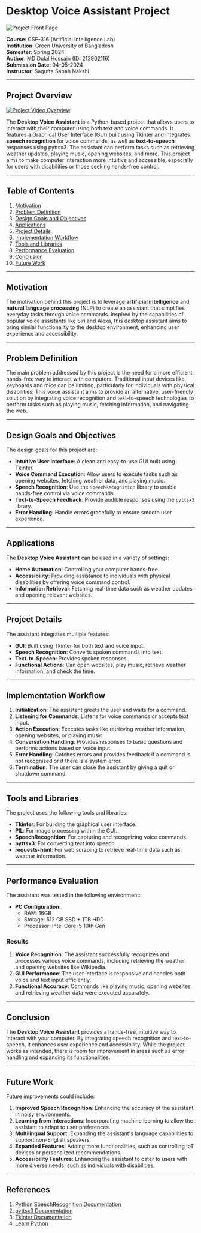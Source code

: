 # Desktop Voice Assistant Project

![Project Front Page](path_to_your_front_page_image.jpg)

**Course**: CSE-316 (Artificial Intelligence Lab)  
**Institution**: Green University of Bangladesh  
**Semester**: Spring 2024  
**Author**: MD Dulal Hossain (ID: 213902116)  
**Submission Date**: 04-05-2024  
**Instructor**: Sagufta Sabah Nakshi  

---

## Project Overview

[![Project Video Overview](path_to_thumbnail_image.jpg)](https://www.youtube.com/watch?v=your_video_link "Watch the video overview")

The **Desktop Voice Assistant** is a Python-based project that allows users to interact with their computer using both text and voice commands. It features a Graphical User Interface (GUI) built using Tkinter and integrates **speech recognition** for voice commands, as well as **text-to-speech** responses using pyttsx3. The assistant can perform tasks such as retrieving weather updates, playing music, opening websites, and more. This project aims to make computer interaction more intuitive and accessible, especially for users with disabilities or those seeking hands-free control.

---

## Table of Contents
1. [Motivation](#motivation)
2. [Problem Definition](#problem-definition)
3. [Design Goals and Objectives](#design-goals-and-objectives)
4. [Applications](#applications)
5. [Project Details](#project-details)
6. [Implementation Workflow](#implementation-workflow)
7. [Tools and Libraries](#tools-and-libraries)
8. [Performance Evaluation](#performance-evaluation)
9. [Conclusion](#conclusion)
10. [Future Work](#future-work)

---

## Motivation

The motivation behind this project is to leverage **artificial intelligence** and **natural language processing** (NLP) to create an assistant that simplifies everyday tasks through voice commands. Inspired by the capabilities of popular voice assistants like Siri and Alexa, this desktop assistant aims to bring similar functionality to the desktop environment, enhancing user experience and accessibility.

---

## Problem Definition

The main problem addressed by this project is the need for a more efficient, hands-free way to interact with computers. Traditional input devices like keyboards and mice can be limiting, particularly for individuals with physical disabilities. This voice assistant aims to provide an alternative, user-friendly solution by integrating voice recognition and text-to-speech technologies to perform tasks such as playing music, fetching information, and navigating the web.

---

## Design Goals and Objectives

The design goals for this project are:
- **Intuitive User Interface**: A clean and easy-to-use GUI built using Tkinter.
- **Voice Command Execution**: Allow users to execute tasks such as opening websites, fetching weather data, and playing music.
- **Speech Recognition**: Use the `SpeechRecognition` library to enable hands-free control via voice commands.
- **Text-to-Speech Feedback**: Provide audible responses using the `pyttsx3` library.
- **Error Handling**: Handle errors gracefully to ensure smooth user experience.

---

## Applications

The **Desktop Voice Assistant** can be used in a variety of settings:
- **Home Automation**: Controlling your computer hands-free.
- **Accessibility**: Providing assistance to individuals with physical disabilities by offering voice command control.
- **Information Retrieval**: Fetching real-time data such as weather updates and opening relevant websites.

---

## Project Details

The assistant integrates multiple features:
- **GUI**: Built using Tkinter for both text and voice input.
- **Speech Recognition**: Converts spoken commands into text.
- **Text-to-Speech**: Provides spoken responses.
- **Functional Actions**: Can open websites, play music, retrieve weather information, and check the time.

---

## Implementation Workflow

1. **Initialization**: The assistant greets the user and waits for a command.
2. **Listening for Commands**: Listens for voice commands or accepts text input.
3. **Action Execution**: Executes tasks like retrieving weather information, opening websites, or playing music.
4. **Conversation Handling**: Provides responses to basic questions and performs actions based on voice input.
5. **Error Handling**: Catches errors and provides feedback if a command is not recognized or if there is a system error.
6. **Termination**: The user can close the assistant by giving a quit or shutdown command.

---

## Tools and Libraries

The project uses the following tools and libraries:
- **Tkinter**: For building the graphical user interface.
- **PIL**: For image processing within the GUI.
- **SpeechRecognition**: For capturing and recognizing voice commands.
- **pyttsx3**: For converting text into speech.
- **requests-html**: For web scraping to retrieve real-time data such as weather information.

---

## Performance Evaluation

The assistant was tested in the following environment:
- **PC Configuration**:
  - RAM: 16GB
  - Storage: 512 GB SSD + 1TB HDD
  - Processor: Intel Core i5 10th Gen

### Results
1. **Voice Recognition**: The assistant successfully recognizes and processes various voice commands, including retrieving the weather and opening websites like Wikipedia.
2. **GUI Performance**: The user interface is responsive and handles both voice and text input efficiently.
3. **Functional Accuracy**: Commands like playing music, opening websites, and retrieving weather data were executed accurately.

---

## Conclusion

The **Desktop Voice Assistant** provides a hands-free, intuitive way to interact with your computer. By integrating speech recognition and text-to-speech, it enhances user experience and accessibility. While the project works as intended, there is room for improvement in areas such as error handling and expanding its functionalities.

---

## Future Work

Future improvements could include:
1. **Improved Speech Recognition**: Enhancing the accuracy of the assistant in noisy environments.
2. **Learning from Interactions**: Incorporating machine learning to allow the assistant to adapt to user preferences.
3. **Multilingual Support**: Expanding the assistant's language capabilities to support non-English speakers.
4. **Expanded Features**: Adding more functionalities, such as controlling IoT devices or personalized recommendations.
5. **Accessibility Features**: Enhancing the assistant to cater to users with more diverse needs, such as individuals with disabilities.

---

## References

1. [Python SpeechRecognition Documentation](https://pypi.org/project/SpeechRecognition/)
2. [pyttsx3 Documentation](https://pypi.org/project/pyttsx3/)
3. [Tkinter Documentation](https://docs.python.org/3/library/tkinter.html)
4. [Learn Python](https://www.learnpython.org/)
